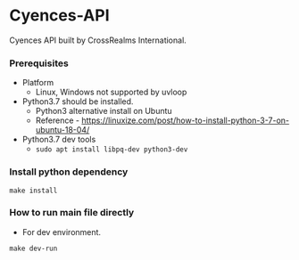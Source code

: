 # Cyences-API
Cyences API built by CrossRealms International.


### Prerequisites
- Platform
  - Linux, Windows not supported by uvloop
- Python3.7 should be installed.
  - Python3 alternative install on Ubuntu
  - Reference - https://linuxize.com/post/how-to-install-python-3-7-on-ubuntu-18-04/
- Python3.7 dev tools
  - `sudo apt install libpq-dev python3-dev`



### Install python dependency
```
make install
```


### How to run main file directly
* For dev environment.
```
make dev-run
```
